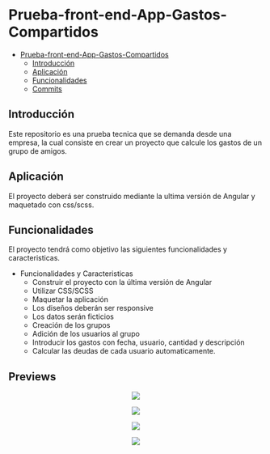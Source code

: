 # Prueba-front-end-App-Gastos-Compartidos

<!-- TOC depthFrom:2 depthTo:3 withLinks:1 updateOnSave:1 orderedList:0 -->

- [Prueba-front-end-App-Gastos-Compartidos](#Prueba-front-end-App-Gastos-Compartidos-)
  - [Introducción](#Introducción)
  - [Aplicación](#Aplicación)
  - [Funcionalidades](#Funcionalidades)
  - [Commits](#Commits)

<!-- /TOC -->


## Introducción

Este repositorio es una prueba tecnica que se demanda desde una empresa, la cual consiste en crear un proyecto que calcule los gastos de un grupo de amigos.

## Aplicación
El proyecto deberá ser construido mediante la ultima versión de Angular y maquetado con css/scss.

## Funcionalidades
El proyecto tendrá como objetivo las siguientes funcionalidades y caracteristicas.
<!-- TOC depthFrom:2 depthTo:3 withLinks:0 updateOnSave:1 orderedList:0 -->

- Funcionalidades y Caracteristicas
  - Construir el proyecto con la última versión de Angular
  - Utilizar CSS/SCSS
  - Maquetar la aplicación
  - Los diseños deberán ser responsive
  - Los datos serán ficticios
  - Creación de los grupos
  - Adición de los usuarios al grupo
  - Introducir los gastos con fecha, usuario, cantidad y descripción
  - Calcular las deudas de cada usuario automaticamente.

<!-- /TOC -->

## Previews


<p align="center">
  <img  src="https://user-images.githubusercontent.com/40420591/191290492-2b7e3344-c9ed-40a6-b01c-86a0d0674886.PNG">
</p>
<p align="center">
  <img  src="https://user-images.githubusercontent.com/40420591/191259389-ac32f58c-7664-4a77-8856-805c68d68e1f.PNG">
</p>
<p align="center">
  <img  src="https://user-images.githubusercontent.com/40420591/191259369-2b6e87c9-372d-4f25-b838-16db8e0c6bf8.PNG">
</p>
<p align="center">
  <img  src="https://user-images.githubusercontent.com/40420591/191259400-5d540828-ebe9-41a0-a642-fc4d316723ff.PNG">
</p>


